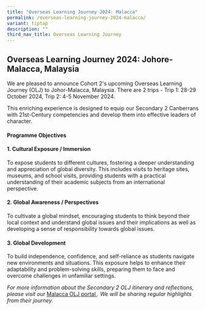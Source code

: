 ```yaml
---
title: "Overseas Learning Journey 2024: Malacca"
permalink: /overseas-learning-journey-2024-malacca/
variant: tiptap
description: ""
third_nav_title: Overseas Learning Journey
---
```

<h2>Overseas Learning Journey 2024: Johore-Malacca, Malaysia</h2>
<p>We are pleased to announce Cohort 2's upcoming Overseas Learning Journey
(OLJ) to Johor-Malacca, Malaysia. There are 2 trips - Trip 1: 28-29 October
2024, Trip 2: 4-5 November 2024.</p>
<p>This enriching experience is designed to equip our Secondary 2 Canberrans
with 21st-Century competencies and develop them into effective leaders
of character.</p>
<h4>Programme Objectives</h4>
<h4>1. Cultural Exposure / Immersion</h4>
<p>To expose students to different cultures, fostering a deeper understanding
and appreciation of global diversity. This includes visits to heritage
sites, museums, and school visits, providing students with a practical
understanding of their academic subjects from an international perspective.&nbsp;</p>
<h4>2. Global Awareness / Perspectives</h4>
<p>To cultivate a global mindset, encouraging students to think beyond their
local context and understand global issues and their implications as well
as developing a sense of responsibility towards global issues.&nbsp;</p>
<h4>3. Global Development</h4>
<p>To build independence, confidence, and self-reliance as students navigate
new environments and situations. This exposure helps to enhance their adaptability
and problem-solving skills, preparing them to face and overcome challenges
in unfamiliar settings.</p>
<p></p>
<p><em>For more information about the Secondary 2 OLJ itinerary and reflections, please visit our </em>
<a href="https://sites.google.com/moe.edu.sg/cohort2malacca2024/about-johore-malacca" rel="noopener nofollow" target="_blank"><u>Malacca OLJ portal</u>
</a><em>. We will be sharing regular highlights from their journey.</em>
</p>
<p></p>
<p><a href="https://www.canberrasec.moe.edu.sg/enrichment-programmes/" class="is-half is-left is-full-height" rel="noopener noreferrer nofollow" target="_blank"><br></a>
</p>
